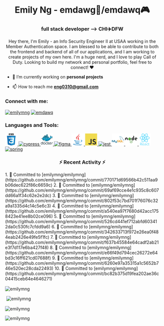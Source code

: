 <h1 align="center">Emily Ng - emdawg🐶/emdawq🎮 </h1>
<h3 align="center">full stack developer --> CHI✈️DFW</h3>

<p align="center">Hey there, I'm Emily - an Info Security Engineer II at USAA working in the Member Authentication space. I am blessed to be able to contribute to both the frontend and backend of all of our applications, and I am working to create projects of my own here. I'm a huge nerd, and I love to play Call of Duty. Looking to build my network and personal portfolio, feel free to connect! ♥️</p>

- 🔭 I’m currently working on **personal projects**

- 📫 How to reach me **eng0310@gmail.com**

<h3 align="left">Connect with me:</h3>
<p align="left">
<a href="https://linkedin.com/in/emilymng" target="blank"><img align="center" src="https://raw.githubusercontent.com/rahuldkjain/github-profile-readme-generator/master/src/images/icons/Social/linked-in-alt.svg" alt="emilymng" height="30" width="40" /></a>
<a href="https://instagram.com/emdawq" target="blank"><img align="center" src="https://raw.githubusercontent.com/rahuldkjain/github-profile-readme-generator/master/src/images/icons/Social/instagram.svg" alt="emdawq" height="30" width="40" /></a>
</p>

<h3 align="left">Languages and Tools:</h3>
<p align="left"> <a href="https://www.w3schools.com/css/" target="_blank" rel="noreferrer"> <img src="https://raw.githubusercontent.com/devicons/devicon/master/icons/css3/css3-original-wordmark.svg" alt="css3" width="40" height="40"/> </a> <a href="https://www.cypress.io" target="_blank" rel="noreferrer"> <img src="https://raw.githubusercontent.com/simple-icons/simple-icons/6e46ec1fc23b60c8fd0d2f2ff46db82e16dbd75f/icons/cypress.svg" alt="cypress" width="40" height="40"/> </a> <a href="https://www.docker.com/" target="_blank" rel="noreferrer"> <img src="https://raw.githubusercontent.com/devicons/devicon/master/icons/docker/docker-original-wordmark.svg" alt="docker" width="40" height="40"/> </a> <a href="https://www.figma.com/" target="_blank" rel="noreferrer"> <img src="https://www.vectorlogo.zone/logos/figma/figma-icon.svg" alt="figma" width="40" height="40"/> </a> <a href="https://www.java.com" target="_blank" rel="noreferrer"> <img src="https://raw.githubusercontent.com/devicons/devicon/master/icons/java/java-original.svg" alt="java" width="40" height="40"/> </a> <a href="https://developer.mozilla.org/en-US/docs/Web/JavaScript" target="_blank" rel="noreferrer"> <img src="https://raw.githubusercontent.com/devicons/devicon/master/icons/javascript/javascript-original.svg" alt="javascript" width="40" height="40"/> </a> <a href="https://jestjs.io" target="_blank" rel="noreferrer"> <img src="https://www.vectorlogo.zone/logos/jestjsio/jestjsio-icon.svg" alt="jest" width="40" height="40"/> </a> <a href="https://www.mysql.com/" target="_blank" rel="noreferrer"> <img src="https://raw.githubusercontent.com/devicons/devicon/master/icons/mysql/mysql-original-wordmark.svg" alt="mysql" width="40" height="40"/> </a> <a href="https://nodejs.org" target="_blank" rel="noreferrer"> <img src="https://raw.githubusercontent.com/devicons/devicon/master/icons/nodejs/nodejs-original-wordmark.svg" alt="nodejs" width="40" height="40"/> </a> <a href="https://reactjs.org/" target="_blank" rel="noreferrer"> <img src="https://raw.githubusercontent.com/devicons/devicon/master/icons/react/react-original-wordmark.svg" alt="react" width="40" height="40"/> </a> <a href="https://spring.io/" target="_blank" rel="noreferrer"> <img src="https://www.vectorlogo.zone/logos/springio/springio-icon.svg" alt="spring" width="40" height="40"/> </a> </p>

<h3 align="center">⚡ Recent Activity ⚡ </h3>
<!--START_SECTION:activity-->
1. 📝 Committed to [emilymng/emilymng](https://github.com/emilymng/emilymng/commit/770171d69566b42c511aa9b06dec622f86c6659c)
2. 📝 Committed to [emilymng/emilymng](https://github.com/emilymng/emilymng/commit/69af69cce4e1c935c8c607dd66a1f34c62e2e2dc)
3. 📝 Committed to [emilymng/emilymng](https://github.com/emilymng/emilymng/commit/802f53c7bd701f76076c32a9a1335d4c14c5e6c3)
4. 📝 Committed to [emilymng/emilymng](https://github.com/emilymng/emilymng/commit/a540ea97f7680d42acc1758423e41ee8b02ce096)
5. 📝 Committed to [emilymng/emilymng](https://github.com/emilymng/emilymng/commit/526cd441ef712abfd603412da0c530fc7cfdd9a6)
6. 📝 Committed to [emilymng/emilymng](https://github.com/emilymng/emilymng/commit/342633713f972e26ea0f484eab2426e49fe5f1fc)
7. 📝 Committed to [emilymng/emilymng](https://github.com/emilymng/emilymng/commit/f637b45584e64cadf2ab21e3f7d117e6ba427f48)
8. 📝 Committed to [emilymng/emilymng](https://github.com/emilymng/emilymng/commit/e66f49d794cec26272e64bd3c16ff621cd07688f)
9. 📝 Committed to [emilymng/emilymng](https://github.com/emilymng/emilymng/commit/6260e97a35315a1c5652b746e520ec28cda22493)
10. 📝 Committed to [emilymng/emilymng](https://github.com/emilymng/emilymng/commit/bc82b375d19fea202ae36c04415ceb64e4646271)
<!--END_SECTION:activity-->


<p><img align="center" src="https://github-readme-streak-stats.herokuapp.com/?user=emilymng&" alt="emilymng" /></p>

<p>&nbsp;<img align="center" src="https://github-readme-stats.vercel.app/api?username=emilymng&show_icons=true&locale=en" alt="emilymng" /></p>

<p><img align="center" src="https://github-readme-stats.vercel.app/api/top-langs?username=emilymng&show_icons=true&locale=en&layout=compact" alt="emilymng" /></p>

<p align="left"> <img src="https://komarev.com/ghpvc/?username=emilymng&label=Profile%20views&color=0e75b6&style=flat" alt="emilymng" /> </p>

